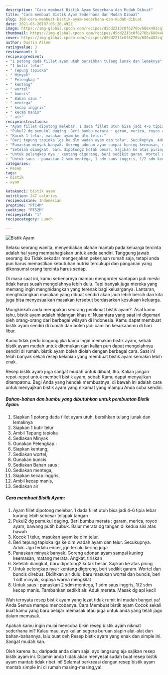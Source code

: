 ```yaml
---
description: "Cara membuat Bistik Ayam Sederhana dan Mudah Dibuat"
title: "Cara membuat Bistik Ayam Sederhana dan Mudah Dibuat"
slug: 308-cara-membuat-bistik-ayam-sederhana-dan-mudah-dibuat
date: 2021-05-20T07:05:28.492Z
image: https://img-global.cpcdn.com/recipes/d5dd2213c0f6270b/680x482cq70/bistik-ayam-foto-resep-utama.jpg
thumbnail: https://img-global.cpcdn.com/recipes/d5dd2213c0f6270b/680x482cq70/bistik-ayam-foto-resep-utama.jpg
cover: https://img-global.cpcdn.com/recipes/d5dd2213c0f6270b/680x482cq70/bistik-ayam-foto-resep-utama.jpg
author: Dustin Allen
ratingvalue: 3
reviewcount: 8
recipeingredient:
- "1 potong dada fillet ayam utuh bersihkan tulang lunak dan lemaknya"
- "1 butir telur"
- " Tepung tapioka"
- " Minyak"
- " Pelengkap "
- " kentang"
- " wortel"
- " buncis"
- " Bahan saus "
- " mentega"
- " kecap inggris"
- " kecap manis"
- " air"
recipeinstructions:
- "Ayam fillet dipotong melebar. 1 dada fillet utuh bisa jadi 4-6 tipia lebar kurang lebih sebesar telapak tangan"
- "Pukul2 dg pemukul daging. Beri bumbu merata : garam, merica, royco ayam, bawang putih bubuk. Balur merata dg tangan di kedua sisi atas bawah"
- "Kocok 1 telur, masukan ayam ke dlm telur."
- "Beri tepung tapioka lgs ke dlm wadah ayam dan telur. Secukupnya. Aduk. Jgn terlalu encer, jgn terlalu kering juga"
- "Panaskan minyak banyak. Goreng adonan ayam sampai kuning keemasan, matang merata. Angkat, tiriskan"
- "Setelah diangkat, baru dipotong2 kotak besar. Sajikan ke atas piring"
- "Untuk pelengkap nya : kentang digoreng, beri sedikit garam. Wortel dan buncis direbus. Didihkan air dulu, baru masukan wortel dan buncis, beri 1 sdt minyak, supaya warna mengkilat"
- "Untuk saus : panaskan 2 sdm mentega, 1 sdm saus inggris, 1/2 sdm kecap manis. Tambahkan sedikit air. Aduk merata. Masak dg api kecil"
categories:
- Resep
tags:
- bistik
- ayam

katakunci: bistik ayam 
nutrition: 247 calories
recipecuisine: Indonesian
preptime: "PT14M"
cooktime: "PT52M"
recipeyield: "1"
recipecategory: Lunch

---
```



![Bistik Ayam](https://img-global.cpcdn.com/recipes/d5dd2213c0f6270b/680x482cq70/bistik-ayam-foto-resep-utama.jpg)

Selaku seorang wanita, menyediakan olahan mantab pada keluarga tercinta adalah hal yang membahagiakan untuk anda sendiri. Tanggung jawab seorang ibu Tidak sekadar mengerjakan pekerjaan rumah saja, tetapi anda pun harus memastikan kebutuhan nutrisi tercukupi dan panganan yang dikonsumsi orang tercinta harus sedap.

Di masa  saat ini, kamu sebenarnya mampu mengorder santapan jadi meski tidak harus susah mengolahnya lebih dulu. Tapi banyak juga mereka yang memang ingin menghidangkan yang terenak bagi keluarganya. Lantaran, menghidangkan masakan yang dibuat sendiri akan jauh lebih bersih dan kita juga bisa menyesuaikan masakan tersebut berdasarkan kesukaan keluarga. 



Mungkinkah anda merupakan seorang penikmat bistik ayam?. Asal kamu tahu, bistik ayam adalah hidangan khas di Nusantara yang saat ini digemari oleh orang-orang dari berbagai wilayah di Indonesia. Kamu dapat membuat bistik ayam sendiri di rumah dan boleh jadi camilan kesukaanmu di hari libur.

Kamu tidak perlu bingung jika kamu ingin memakan bistik ayam, sebab bistik ayam mudah untuk ditemukan dan kalian pun dapat mengolahnya sendiri di rumah. bistik ayam boleh diolah dengan berbagai cara. Saat ini telah banyak sekali resep kekinian yang membuat bistik ayam semakin lebih enak.

Resep bistik ayam juga sangat mudah untuk dibuat, lho. Kalian jangan repot-repot untuk membeli bistik ayam, sebab Kamu dapat menyajikan ditempatmu. Bagi Anda yang hendak membuatnya, di bawah ini adalah cara untuk menyajikan bistik ayam yang nikamat yang mampu Anda coba sendiri.

<!--inarticleads1-->

##### Bahan-bahan dan bumbu yang dibutuhkan untuk pembuatan Bistik Ayam:

1. Siapkan 1 potong dada fillet ayam utuh, bersihkan tulang lunak dan lemaknya
1. Siapkan 1 butir telur
1. Ambil  Tepung tapioka
1. Sediakan  Minyak
1. Gunakan  Pelengkap :
1. Siapkan  kentang,
1. Sediakan  wortel,
1. Gunakan  buncis
1. Sediakan  Bahan saus :
1. Sediakan  mentega,
1. Siapkan  kecap inggris,
1. Ambil  kecap manis,
1. Sediakan  air




<!--inarticleads2-->

##### Cara membuat Bistik Ayam:

1. Ayam fillet dipotong melebar. 1 dada fillet utuh bisa jadi 4-6 tipia lebar kurang lebih sebesar telapak tangan
1. Pukul2 dg pemukul daging. Beri bumbu merata : garam, merica, royco ayam, bawang putih bubuk. Balur merata dg tangan di kedua sisi atas bawah
1. Kocok 1 telur, masukan ayam ke dlm telur.
1. Beri tepung tapioka lgs ke dlm wadah ayam dan telur. Secukupnya. Aduk. Jgn terlalu encer, jgn terlalu kering juga
1. Panaskan minyak banyak. Goreng adonan ayam sampai kuning keemasan, matang merata. Angkat, tiriskan
1. Setelah diangkat, baru dipotong2 kotak besar. Sajikan ke atas piring
1. Untuk pelengkap nya : kentang digoreng, beri sedikit garam. Wortel dan buncis direbus. Didihkan air dulu, baru masukan wortel dan buncis, beri 1 sdt minyak, supaya warna mengkilat
1. Untuk saus : panaskan 2 sdm mentega, 1 sdm saus inggris, 1/2 sdm kecap manis. Tambahkan sedikit air. Aduk merata. Masak dg api kecil




Wah ternyata resep bistik ayam yang lezat tidak rumit ini mudah banget ya! Anda Semua mampu mencobanya. Cara Membuat bistik ayam Cocok sekali buat kamu yang baru belajar memasak atau juga untuk anda yang telah jago dalam memasak.

Apakah kamu ingin mulai mencoba bikin resep bistik ayam nikmat sederhana ini? Kalau mau, ayo kalian segera buruan siapin alat-alat dan bahan-bahannya, lalu buat deh Resep bistik ayam yang enak dan simple ini. Sangat mudah kan. 

Oleh karena itu, daripada anda diam saja, ayo langsung aja sajikan resep bistik ayam ini. Dijamin anda tiidak akan menyesal sudah buat resep bistik ayam mantab tidak ribet ini! Selamat berkreasi dengan resep bistik ayam mantab simple ini di rumah masing-masing,ya!.

